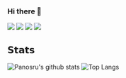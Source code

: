 ### Hi there 👋
![](https://vistr.dev/badge?repo=panosru.panosru&corners=square) [![](https://img.shields.io/badge/-@panosru-%231DA1F2?style=flat-square&logo=twitter&logoColor=ffffff)](https://twitter.com/panosru) [![](https://img.shields.io/badge/-@panosru-%23181717?style=flat-square&logo=github)](https://github.com/panosru) [![](https://img.shields.io/badge/-Panagiotis%20Kosmidis-blue?style=flat-square&logo=Linkedin&logoColor=white&link=https://www.linkedin.com/in/panagiotiskosmidis/)](https://www.linkedin.com/in/panagiotiskosmidis/)


## 𝗦𝘁𝗮𝘁𝘀

![Panosru's github stats](https://github-readme-stats.vercel.app/api?username=panosru&count_private=true&show_icons=true&include_all_commits=true&hide_border=true&custom_title=My%20Open%20Source%20journey) ![Top Langs](https://github-readme-stats.vercel.app/api/top-langs/?username=panosru&langs_count=20&layout=compact&count_private=true&hide_border=true)

<!--
**panosru/panosru** is a ✨ _special_ ✨ repository because its `README.md` (this file) appears on your GitHub profile.

Here are some ideas to get you started:

- 🔭 I’m currently working on ...
- 🌱 I’m currently learning ...
- 👯 I’m looking to collaborate on ...
- 🤔 I’m looking for help with ...
- 💬 Ask me about ...
- 📫 How to reach me: ...
- 😄 Pronouns: ...
- ⚡ Fun fact: ...
-->
